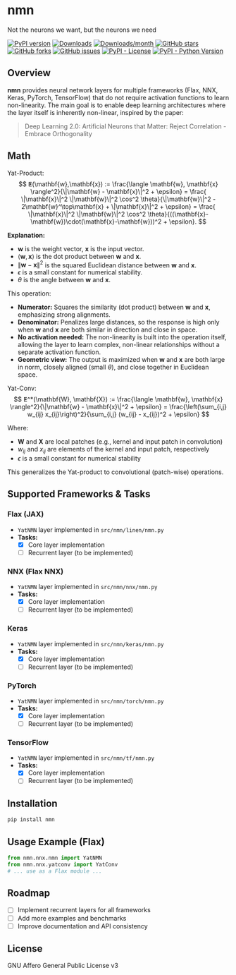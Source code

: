 # nmn
Not the neurons we want, but the neurons we need

[![PyPI version](https://img.shields.io/pypi/v/nmn.svg)](https://pypi.org/project/nmn/)
[![Downloads](https://static.pepy.tech/badge/nmn)](https://pepy.tech/project/nmn)
[![Downloads/month](https://static.pepy.tech/badge/nmn/month)](https://pepy.tech/project/nmn)
[![GitHub stars](https://img.shields.io/github/stars/mlnomadpy/nmn?style=social)](https://github.com/mlnomadpy/nmn)
[![GitHub forks](https://img.shields.io/github/forks/mlnomadpy/nmn?style=social)](https://github.com/mlnomadpy/nmn)
[![GitHub issues](https://img.shields.io/github/issues/mlnomadpy/nmn)](https://github.com/mlnomadpy/nmn/issues)
[![PyPI - License](https://img.shields.io/pypi/l/nmn)](https://pypi.org/project/nmn/)
[![PyPI - Python Version](https://img.shields.io/pypi/pyversions/nmn)](https://pypi.org/project/nmn/)

## Overview

**nmn** provides neural network layers for multiple frameworks (Flax, NNX, Keras, PyTorch, TensorFlow) that do not require activation functions to learn non-linearity. The main goal is to enable deep learning architectures where the layer itself is inherently non-linear, inspired by the paper:

> Deep Learning 2.0: Artificial Neurons that Matter: Reject Correlation - Embrace Orthogonality

## Math

Yat-Product: 
$$
ⵟ(\mathbf{w},\mathbf{x}) := \frac{\langle \mathbf{w}, \mathbf{x} \rangle^2}{\|\mathbf{w} - \mathbf{x}\|^2 + \epsilon} = \frac{ \|\mathbf{x}\|^2  \|\mathbf{w}\|^2 \cos^2 \theta}{\|\mathbf{w}\|^2 - 2\mathbf{w}^\top\mathbf{x} + \|\mathbf{x}\|^2 + \epsilon} = \frac{ \|\mathbf{x}\|^2  \|\mathbf{w}\|^2 \cos^2 \theta}{((\mathbf{x}-\mathbf{w})\cdot(\mathbf{x}-\mathbf{w}))^2 + \epsilon}.
$$

**Explanation:**
- $\mathbf{w}$ is the weight vector, $\mathbf{x}$ is the input vector.
- $\langle \mathbf{w}, \mathbf{x} \rangle$ is the dot product between $\mathbf{w}$ and $\mathbf{x}$.
- $\|\mathbf{w} - \mathbf{x}\|^2$ is the squared Euclidean distance between $\mathbf{w}$ and $\mathbf{x}$.
- $\epsilon$ is a small constant for numerical stability.
- $\theta$ is the angle between $\mathbf{w}$ and $\mathbf{x}$.

This operation:
- **Numerator:** Squares the similarity (dot product) between $\mathbf{w}$ and $\mathbf{x}$, emphasizing strong alignments.
- **Denominator:** Penalizes large distances, so the response is high only when $\mathbf{w}$ and $\mathbf{x}$ are both similar in direction and close in space.
- **No activation needed:** The non-linearity is built into the operation itself, allowing the layer to learn complex, non-linear relationships without a separate activation function.
- **Geometric view:** The output is maximized when $\mathbf{w}$ and $\mathbf{x}$ are both large in norm, closely aligned (small $\theta$), and close together in Euclidean space.

Yat-Conv:
$$
ⵟ^*(\mathbf{W}, \mathbf{X}) := \frac{\langle \mathbf{w}, \mathbf{x} \rangle^2}{\|\mathbf{w} - \mathbf{x}\|^2 + \epsilon}
= \frac{\left(\sum_{i,j} w_{ij} x_{ij}\right)^2}{\sum_{i,j} (w_{ij} - x_{ij})^2 + \epsilon}
$$

Where:
- $\mathbf{W}$ and $\mathbf{X}$ are local patches (e.g., kernel and input patch in convolution)
- $w_{ij}$ and $x_{ij}$ are elements of the kernel and input patch, respectively
- $\epsilon$ is a small constant for numerical stability

This generalizes the Yat-product to convolutional (patch-wise) operations.


## Supported Frameworks & Tasks

### Flax (JAX)
- `YatNMN` layer implemented in `src/nmn/linen/nmn.py`
- **Tasks:**
  - [x] Core layer implementation
  - [ ] Recurrent layer (to be implemented)

### NNX (Flax NNX)
- `YatNMN` layer implemented in `src/nmn/nnx/nmn.py`
- **Tasks:**
  - [x] Core layer implementation
  - [ ] Recurrent layer (to be implemented)

### Keras
- `YatNMN` layer implemented in `src/nmn/keras/nmn.py`
- **Tasks:**
  - [x] Core layer implementation
  - [ ] Recurrent layer (to be implemented)

### PyTorch
- `YatNMN` layer implemented in `src/nmn/torch/nmn.py`
- **Tasks:**
  - [x] Core layer implementation
  - [ ] Recurrent layer (to be implemented)

### TensorFlow
- `YatNMN` layer implemented in `src/nmn/tf/nmn.py`
- **Tasks:**
  - [x] Core layer implementation
  - [ ] Recurrent layer (to be implemented)

## Installation

```bash
pip install nmn
```

## Usage Example (Flax)

```python
from nmn.nnx.nmn import YatNMN
from nmn.nnx.yatconv import YatConv
# ... use as a Flax module ...
```

## Roadmap
- [ ] Implement recurrent layers for all frameworks
- [ ] Add more examples and benchmarks
- [ ] Improve documentation and API consistency

## License
GNU Affero General Public License v3

